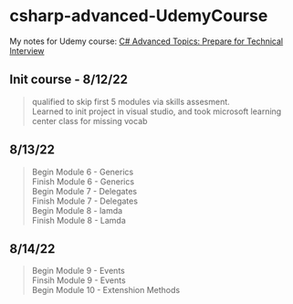 # csharp-advanced-UdemyCourse
My notes for Udemy course: [C# Advanced Topics: Prepare for Technical Interview](https://www.udemy.com/course/csharp-advanced/learn/lecture/1988790#questions/13997196)

## Init course - 8/12/22
> qualified to skip first 5 modules via skills assesment.  
> Learned to init project in visual studio, and took microsoft learning center class for missing vocab  

## 8/13/22
> Begin Module 6 - Generics  
> Finish Module 6 - Generics  
> Begin Module 7 - Delegates  
> Finish Module 7 - Delegates  
> Begin Module 8 - lamda  
> Finish Module 8 - Lamda  

## 8/14/22
> Begin Module 9 - Events  
> Finsih Module 9 - Events  
> Begin Module 10 - Extenshion Methods  

